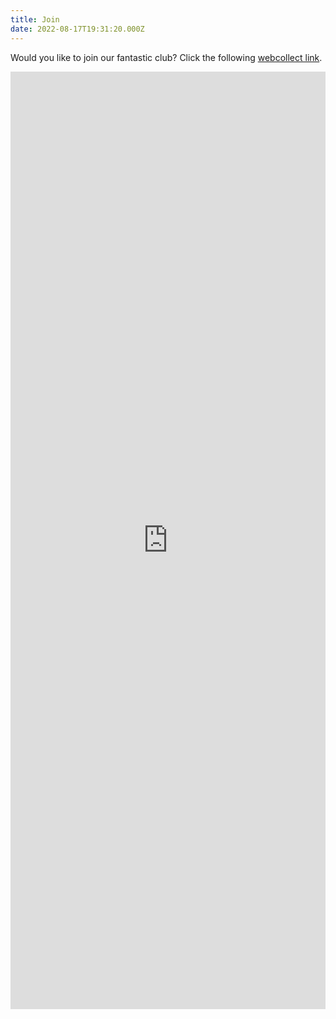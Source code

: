 ```yaml
---
title: Join
date: 2022-08-17T19:31:20.000Z
---
```

Would you like to join our fantastic club? Click the following [webcollect link](https://webcollect.org.uk/lmsc/subscription).



<iframe id='wcFrame' src='https://webcollect.org.uk/org/index.php?page=subscription&amp;organisation_id=2728&amp;embedded=1' width='100%' height='1500px' marginheight='0' frameborder='0' allowTransparency='true'></iframe><script type='text/javascript' src='https://webcollect.org.uk/media/js/resize_iframe.js'></script>
